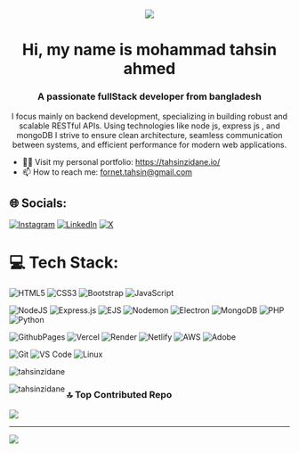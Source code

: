 <h1 align="center">
  <img src="https://i.pinimg.com/736x/ce/8d/c8/ce8dc86e9ab8849d3d300569aef4fa9b.jpg" />
</h1>
<h1 align="center">Hi, my name is mohammad tahsin ahmed </h1>
<h3 align="center">A passionate fullStack developer from bangladesh</h3>
<p align="center">
  I focus mainly on backend development, specializing in building robust and scalable RESTful APIs. Using technologies like node js, express js , and mongoDB
  I strive to ensure clean architecture, seamless communication between systems, and efficient performance for modern web applications.
</p>



  - 👨‍💻 Visit my personal portfolio: <a href="https://tahsinzidane.io/">https://tahsinzidane.io/</a><br>
  - 📫 How to reach me: <a href="mailto:fornet.tahsin@gmail.com">fornet.tahsin@gmail.com</a>




## 🌐 Socials:
[![Instagram](https://img.shields.io/badge/Instagram-%23E4405F.svg?logo=Instagram&logoColor=white)](https://www.instagram.com/tahsinzidane/)
[![LinkedIn](https://img.shields.io/badge/LinkedIn-%230A66C2.svg?logo=LinkedIn&logoColor=white)](https://www.linkedin.com/in/tahsin-ahmed-0577852a7/)
[![X](https://img.shields.io/badge/X-%23000000.svg?logo=X&logoColor=white)](https://x.com/tahsin_zidane)


# 💻 Tech Stack:


![HTML5](https://img.shields.io/badge/html5-%23E34F26.svg?style=for-the-badge&logo=html5&logoColor=white) 
![CSS3](https://img.shields.io/badge/css3-%231572B6.svg?style=for-the-badge&logo=css3&logoColor=white) 
![Bootstrap](https://img.shields.io/badge/bootstrap-%238511FA.svg?style=for-the-badge&logo=bootstrap&logoColor=white) 
![JavaScript](https://img.shields.io/badge/javascript-%23F7DF1E.svg?style=for-the-badge&logo=javascript&logoColor=black) 


![NodeJS](https://img.shields.io/badge/node.js-6DA55F?style=for-the-badge&logo=node.js&logoColor=white) 
![Express.js](https://img.shields.io/badge/express.js-%23404d59.svg?style=for-the-badge&logo=express&logoColor=%2361DAFB) 
![EJS](https://img.shields.io/badge/EJS-%23000000.svg?style=for-the-badge&logo=EJS&logoColor=white) 
![Nodemon](https://img.shields.io/badge/NODEMON-%23323330.svg?style=for-the-badge&logo=nodemon&logoColor=%BBDEAD) 
![Electron](https://img.shields.io/badge/Electron-47848F?style=for-the-badge&logo=electron&logoColor=white)
![MongoDB](https://img.shields.io/badge/MongoDB-%234ea94b.svg?style=for-the-badge&logo=mongodb&logoColor=white) 
![PHP](https://img.shields.io/badge/php-%23777BB4.svg?style=for-the-badge&logo=php&logoColor=white) 
![Python](https://img.shields.io/badge/Python-%233D9EEB.svg?style=for-the-badge&logo=python&logoColor=white)


![GithubPages](https://img.shields.io/badge/github%20pages-121013?style=for-the-badge&logo=github&logoColor=white) 
![Vercel](https://img.shields.io/badge/vercel-%23000000.svg?style=for-the-badge&logo=vercel&logoColor=white) 
![Render](https://img.shields.io/badge/Render-%46E3B7.svg?style=for-the-badge&logo=render&logoColor=white) 
![Netlify](https://img.shields.io/badge/netlify-%23000000.svg?style=for-the-badge&logo=netlify&logoColor=#00C7B7) 
![AWS](https://img.shields.io/badge/AWS-%23FF9900.svg?style=for-the-badge&logo=amazon-aws&logoColor=white) 
![Adobe](https://img.shields.io/badge/adobe-%23FF0000.svg?style=for-the-badge&logo=adobe&logoColor=white) 


![Git](https://img.shields.io/badge/git-%23F05033.svg?style=for-the-badge&logo=git&logoColor=white) 
![VS Code](https://img.shields.io/badge/VS%20Code-%23007ACC.svg?style=for-the-badge&logo=visual-studio-code&logoColor=white) 
![Linux](https://img.shields.io/badge/Linux-%23FCC624.svg?style=for-the-badge&logo=linux&logoColor=black) 



<p><img align="center" src="https://github-readme-streak-stats.herokuapp.com/?user=tahsinzidane&" alt="tahsinzidane" /></p>

<p><img align="left" src="https://github-readme-stats.vercel.app/api/top-langs?username=tahsinzidane&show_icons=true&locale=en&layout=compact" alt="tahsinzidane" /></p>

### 🔝 Top Contributed Repo
![](https://github-contributor-stats.vercel.app/api?username=tahsinzidane&limit=5&theme=dark&combine_all_yearly_contributions=true)

---

[![](https://visitcount.itsvg.in/api?id=tahsinzidane&icon=0&color=0)](https://visitcount.itsvg.in)
<!-- Proudly created with GPRM ( https://gprm.itsvg.in ) -->

